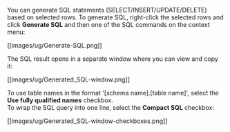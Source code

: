 You can generate SQL statements (SELECT/INSERT/UPDATE/DELETE) based on selected rows. To generate SQL, right-click the selected rows and click **Generate SQL** and then one of the SQL commands on the context menu:

[[images/ug/Generate-SQL.png]]

The SQL result opens in a separate window where you can view and copy it:

[[images/ug/Generated_SQL-window.png]]

To use table names in the format '[schema name].[table name]', select the **Use fully qualified names** checkbox.  
To wrap the SQL query into one line, select the **Compact SQL** checkbox:

[[images/ug/Generated_SQL-window-checkboxes.png]]

